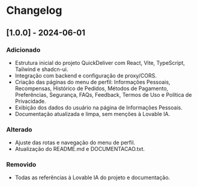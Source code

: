 # Changelog

## [1.0.0] - 2024-06-01

### Adicionado
- Estrutura inicial do projeto QuickDeliver com React, Vite, TypeScript, Tailwind e shadcn-ui.
- Integração com backend e configuração de proxy/CORS.
- Criação das páginas do menu de perfil: Informações Pessoais, Recompensas, Histórico de Pedidos, Métodos de Pagamento, Preferências, Segurança, FAQs, Feedback, Termos de Uso e Política de Privacidade.
- Exibição dos dados do usuário na página de Informações Pessoais.
- Documentação atualizada e limpa, sem menções à Lovable IA.

### Alterado
- Ajuste das rotas e navegação do menu de perfil.
- Atualização do README.md e DOCUMENTACAO.txt.

### Removido
- Todas as referências à Lovable IA do projeto e documentação. 